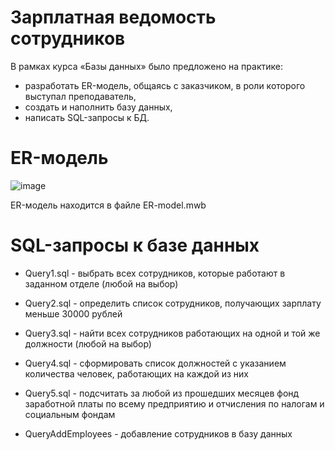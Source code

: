 # Зарплатная ведомость сотрудников
В рамках курса «Базы данных» было предложено на практике: 
- разработать ER-модель, общаясь с заказчиком, в роли которого выступал преподаватель, 
- создать и наполнить базу данных,
- написать SQL-запросы к БД.

# ER-модель 

![image](https://user-images.githubusercontent.com/78436831/136561857-e0ac5ee1-42de-46cf-be77-4c5ea3ec9aa7.png)

ER-модель находится в файле ER-model.mwb

# SQL-запросы к базе данных

- Query1.sql - выбрать всех сотрудников, которые работают в заданном отделе (любой на выбор)

- Query2.sql - определить список сотрудников, получающих зарплату меньше 30000 рублей

- Query3.sql - найти всех сотрудников работающих на одной и той же должности (любой на выбор)

- Query4.sql - сформировать список должностей с указанием количества человек, работающих на каждой из них

- Query5.sql - подсчитать за любой из прошедших месяцев фонд заработной платы по всему предприятию и отчисления по налогам и социальным фондам

- QueryAddEmployees - добавление сотрудников в базу данных

